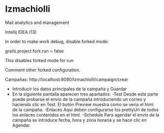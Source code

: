 Izmachiolli
===========

Mail analytics and management


Intellij IDEA (13)

In order to make work debug, disable forked mode:

grails.project.fork.run = false

This disables forked mode for run

Comment other forked configuration.

Campañas: http://localhost:8080/Izmachiolli/campaign/crear
- Introducir los datos principales de la campaña y Guardar
- En la siguiente pantalla aparecen tres apartados:
    -Test
       Desde esta parte puede probarse el envío de la campaña introduciendo un correo y haciendo clic en Test.
       El botón Preview muestra como se vería el html de la campaña.
    -Enlaces
        Aquí deben configurarse los prettyUrl de todos los enlaces contenidos en el html.
    -Schedule
        Para agendar el envío de la campaña se introduce fecha, hora y zona horaria y se hace clic en Agendar.


